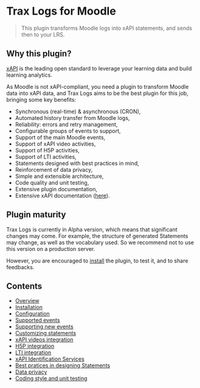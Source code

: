 # Trax Logs for Moodle

> This plugin transforms Moodle logs into xAPI statements, and sends then to your LRS.


## Why this plugin?

[xAPI](https://adlnet.gov/research/performance-tracking-analysis/experience-api) 
is the leading open standard to leverage your learning data and build learning analytics.

As Moodle is not xAPI-compliant, you need a plugin to transform Moodle data into xAPI data,
and Trax Logs aims to be the best plugin for this job, bringing some key benefits:

* Synchronous (real-time) & asynchronous (CRON),
* Automated history transfer from Moodle logs,
* Reliability: errors and retry management,
* Configurable groups of events to support,
* Support of the main Moodle events,
* Support of xAPI video activities,
* Support of H5P activities,
* Support of LTI activities,
* Statements designed with best practices in mind,
* Reinforcement of data privacy,
* Simple and extensible architecture,
* Code quality and unit testing,
* Extensive plugin documentation,
* Extensive xAPI documentation ([here](http://doc.xapi.fr/profiles/moodle)).


## Plugin maturity

Trax Logs is currently in Alpha version, which means that significant changes may come.
For example, the structure of generated Statements may change, as well as the vocabulary used.
So we recommend not to use this version on a production server.

However, you are encouraged to [install](doc/install.md) the plugin, to test it, and to share feedbacks.


## Contents

* [Overview](README.md)
* [Installation](doc/install.md)
* [Configuration](doc/config.md)
* [Supported events](doc/events.md)
* [Supporting new events](doc/extend.md)
* [Customizing statements](doc/custom.md)
* [xAPI videos integration](doc/vid.md)
* [H5P integration](doc/h5p.md)
* [LTI integration](doc/lti.md)
* [xAPI Identification Services](doc/id.md)
* [Best pratices in designing Statements](doc/best-practices.md)
* [Data privacy](doc/privacy.md)
* [Coding style and unit testing](doc/test.md)

